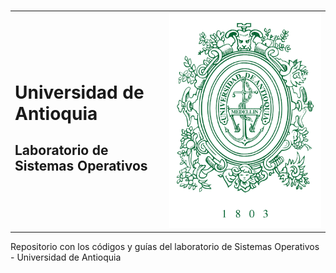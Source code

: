 # 




<table border=0 class="inlineTable" width="100%">
        <tr>
            <td><h1>Universidad de Antioquia</h1>
            <h2>Laboratorio de Sistemas Operativos</h2></td>
            <td>
            <img src="udea_escudo.svg" style="height:30%;" >
            </td>
        </tr>
    </table>




Repositorio con los códigos y guías del laboratorio de Sistemas Operativos - Universidad de Antioquia
